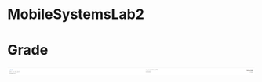 # MobileSystemsLab2
# Grade
![ScreenShot](https://github.com/USB-Port/MobileSystemsLab2/blob/master/MobileSystemsLab2Grade.PNG)
